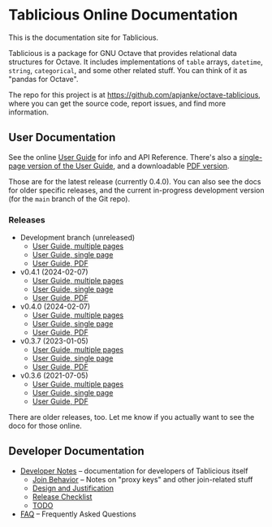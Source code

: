 # Tablicious Online Documentation

This is the documentation site for Tablicious.

Tablicious is a package for GNU Octave that provides relational data structures for Octave. It includes implementations of `table` arrays, `datetime`, `string`, `categorical`, and some other related stuff. You can think of it as "pandas for Octave".

The repo for this project is at <https://github.com/apjanke/octave-tablicious>, where you can get the source code, report issues, and find more information.

## User Documentation

See the online [User Guide](release/v0.4.0/user-guide/html/index.html) for info and API Reference. There's also a [single-page version of the User Guide](release/v0.4.0/user-guide/tablicious.html), and a downloadable [PDF version](release/v0.4.0/user-guide/tablicious.pdf).

Those are for the latest release (currently 0.4.0). You can also see the docs for older specific releases, and the current in-progress development version (for the `main` branch of the Git repo).

### Releases

* Development branch (unreleased)
  * [User Guide, multiple pages](devel/user-guide/html/index.html)
  * [User Guide, single page](devel/user-guide/tablicious.html)
  * [User Guide, PDF](devel/user-guide/tablicious.pdf)
* v0.4.1 (2024-02-07)
  * [User Guide, multiple pages](release/v0.4.1/user-guide/html/index.html)
  * [User Guide, single page](release/v0.4.1/user-guide/tablicious.html)
  * [User Guide, PDF](release/v0.4.1/user-guide/tablicious.pdf)
* v0.4.0 (2024-02-07)
  * [User Guide, multiple pages](release/v0.4.0/user-guide/html/index.html)
  * [User Guide, single page](release/v0.4.0/user-guide/tablicious.html)
  * [User Guide, PDF](release/v0.4.0/user-guide/tablicious.pdf)
* v0.3.7 (2023-01-05)
  * [User Guide, multiple pages](release/v0.3.7/user-guide/html/index.html)
  * [User Guide, single page](release/v0.3.7/user-guide/tablicious.html)
  * [User Guide, PDF](release/v0.3.7/user-guide/tablicious.pdf)
* v0.3.6 (2021-07-05)
  * [User Guide, multiple pages](release/v0.3.6/user-guide/html/index.html)
  * [User Guide, single page](release/v0.3.6/user-guide/tablicious.html)
  * [User Guide, PDF](release/v0.3.6/user-guide/tablicious.pdf)

There are older releases, too. Let me know if you actually want to see the doco for those online.

## Developer Documentation

* [Developer Notes](Developer-Notes.html) – documentation for developers of Tablicious itself
  * [Join Behavior](Join-Behavior.html) – Notes on "proxy keys" and other join-related stuff
  * [Design and Justification](Design-and-Justification.html)
  * [Release Checklist](Release-Checklist.html)
  * [TODO](TODO.html)
* [FAQ](FAQ.html) – Frequently Asked Questions
